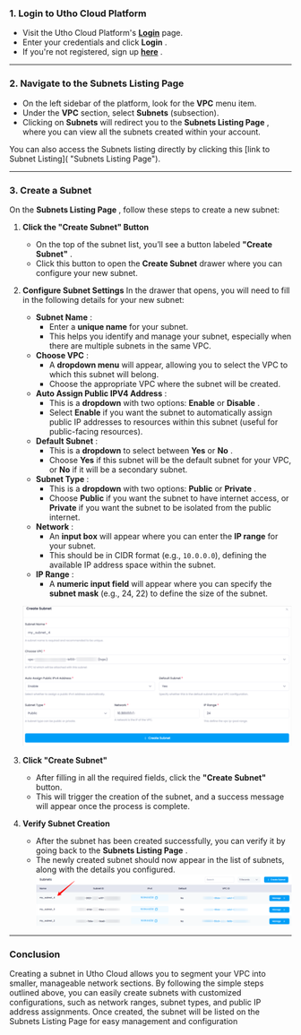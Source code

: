 ### **1. Login to Utho Cloud Platform**

* Visit the Utho Cloud Platform's **[Login](https://console.utho.com/login)** page.
* Enter your credentials and click  **Login** .
* If you're not registered, sign up  **[here](https://console.utho.com/signup)** .

---

### **2. Navigate to the Subnets Listing Page**

* On the left sidebar of the platform, look for the **VPC** menu item.
* Under the **VPC** section, select **Subnets** (subsection).
* Clicking on **Subnets** will redirect you to the  **Subnets Listing Page** , where you can view all the subnets created within your account.

You can also access the Subnets listing directly by clicking this [link to Subnet Listing]( "Subnets Listing Page").

---

### **3. Create a Subnet**

On the  **Subnets Listing Page** , follow these steps to create a new subnet:

1. **Click the "Create Subnet" Button**

   * On the top of the subnet list, you’ll see a button labeled  **"Create Subnet"** .
   * Click this button to open the **Create Subnet** drawer where you can configure your new subnet.
2. **Configure Subnet Settings**
   In the drawer that opens, you will need to fill in the following details for your new subnet:

   * **Subnet Name** :
     * Enter a **unique name** for your subnet.
     * This helps you identify and manage your subnet, especially when there are multiple subnets in the same VPC.
   * **Choose VPC** :
     * A **dropdown menu** will appear, allowing you to select the VPC to which this subnet will belong.
     * Choose the appropriate VPC where the subnet will be created.
   * **Auto Assign Public IPV4 Address** :
     * This is a **dropdown** with two options: **Enable** or  **Disable** .
     * Select **Enable** if you want the subnet to automatically assign public IP addresses to resources within this subnet (useful for public-facing resources).
   * **Default Subnet** :
     * This is a **dropdown** to select between **Yes** or  **No** .
     * Choose **Yes** if this subnet will be the default subnet for your VPC, or **No** if it will be a secondary subnet.
   * **Subnet Type** :
     * This is a **dropdown** with two options: **Public** or  **Private** .
     * Choose **Public** if you want the subnet to have internet access, or **Private** if you want the subnet to be isolated from the public internet.
   * **Network** :
     * An **input box** will appear where you can enter the **IP range** for your subnet.
     * This should be in CIDR format (e.g., `10.0.0.0`), defining the available IP address space within the subnet.
   * **IP Range** :
     * A **numeric input field** will appear where you can specify the **subnet mask** (e.g., 24, 22) to define the size of the subnet.

   ![1744114479136](image/index/1744114479136.png)
3. **Click "Create Subnet"**

   * After filling in all the required fields, click the **"Create Subnet"** button.
   * This will trigger the creation of the subnet, and a success message will appear once the process is complete.
4. **Verify Subnet Creation**

   * After the subnet has been created successfully, you can verify it by going back to the  **Subnets Listing Page** .
   * The newly created subnet should now appear in the list of subnets, along with the details you configured.
     ![1744114345850](image/index/1744114345850.png)

---

### **Conclusion**

Creating a subnet in Utho Cloud allows you to segment your VPC into smaller, manageable network sections. By following the simple steps outlined above, you can easily create subnets with customized configurations, such as network ranges, subnet types, and public IP address assignments. Once created, the subnet will be listed on the Subnets Listing Page for easy management and configuration
